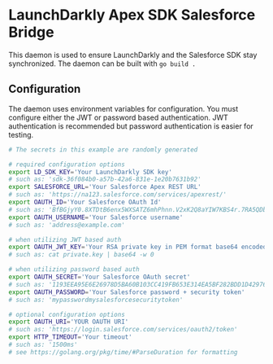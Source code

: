 # LaunchDarkly Apex SDK Salesforce Bridge

This daemon is used to ensure LaunchDarkly and the Salesforce SDK stay synchronized. The daemon can be built with `go build .`

## Configuration

The daemon uses environment variables for configuration. You must configure either the JWT or password based authentication.
JWT authentication is recommended but password authentication is easier for testing.

```bash
# The secrets in this example are randomly generated

# required configuration options
export LD_SDK_KEY='Your LaunchDarkly SDK key'
# such as: 'sdk-36f084b0-a57b-42a6-831e-1e20b7631b92'
export SALESFORCE_URL='Your Salesforce Apex REST URL'
# such as: 'https://na123.salesforce.com/services/apexrest/'
export OAUTH_ID='Your Salesforce OAuth Id'
# such as: 'BfBGjyY0.8XTDtB6enx5WXSATZ6mhPhnn.V2xK2Q8aYIW7KBS4r.7RA5QDbhaVOc4swvGZUqao-4X2S6Z-MdP'
export OAUTH_USERNAME='Your Salesforce username'
# such as: 'address@example.com'

# when utilizing JWT based auth
export OAUTH_JWT_KEY='Your RSA private key in PEM format base64 encoded'
# such as: cat private.key | base64 -w 0

# when utilizing password based auth
export OAUTH_SECRET='Your Salesforce OAuth secret'
# such as: '1193EEA95E6E26978D5BA60B103CC419FB653E314EA5BF282BDD1D429769685E'
export OAUTH_PASSWORD='Your Salesforce password + security token'
# such as: 'mypasswordmysalesforcesecuritytoken'

# optional configuration options
export OAUTH_URI='YOUR OAUTH URI'
# such as: 'https://login.salesforce.com/services/oauth2/token'
export HTTP_TIMEOUT='Your timeout'
# such as: '1500ms'
# see https://golang.org/pkg/time/#ParseDuration for formatting
```